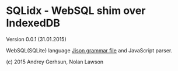 # SQLidx - WebSQL shim over IndexedDB

Version 0.0.1 (31.01.2015)

WebSQL(SQLite) language [Jison grammar file](https://github.com/agershun/sqlidx/blob/master/src/sqlidxparser.jison) and JavaScript parser.



(c) 2015 Andrey Gerhsun, Nolan Lawson
